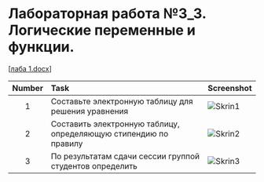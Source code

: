 # Лабораторная работа №3_3. Логические переменные и функции.

[[лаба 1.docx](https://github.com/MaksusLord/MyRepozitoriy/blob/main/лаба%201.docx)]

| Number | Task | Screenshot |
|:------:|:----------|----------|
| 1 | Составьте электронную таблицу для решения уравнения | ![Skrin1](Skrin1.png)|
| 2 | Составить электронную таблицу, определяющую стипендию по правилу | ![Skrin2](Skrin2.png) |
| 3 | По результатам сдачи сессии группой студентов определить | ![Skrin3](Skrin3.png) |
